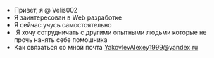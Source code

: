 - Привет, я @ Velis002
- Я заинтересован в Web разработке 
- Я сейчас учусь самостоятельно
- ️ Я хочу сотрудничать с другими опытными людьми которые не прочь нанять себе помошника
- Как связаться со мной почта YakovlevAlexey1999@yandex.ru

<!---
Velis002 / Velis002 - это специальный репозиторий , потому что его `README.md` (этот файл) появляется в вашем профиле GitHub.
Вы можете щелкнуть ссылку «Просмотр», чтобы взглянуть на ваши изменения.
--->
